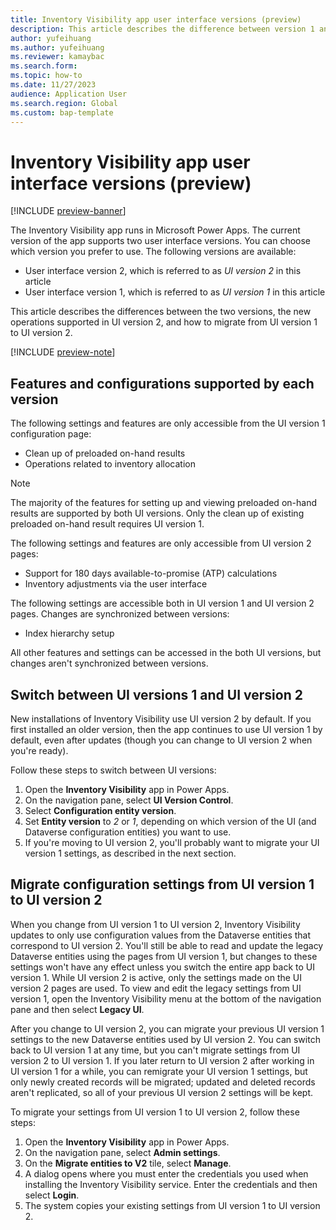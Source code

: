 ```yaml
---
title: Inventory Visibility app user interface versions (preview)
description: This article describes the difference between version 1 and version 2 of the Inventory Visibility app user interface. It describes the new operations supported in version 2 and how to migrate to it from version 1.
author: yufeihuang
ms.author: yufeihuang
ms.reviewer: kamaybac
ms.search.form:
ms.topic: how-to
ms.date: 11/27/2023
audience: Application User
ms.search.region: Global
ms.custom: bap-template
---
```


# Inventory Visibility app user interface versions (preview)

[!INCLUDE [preview-banner](../includes/preview-banner.md)]

The Inventory Visibility app runs in Microsoft Power Apps. The current version of the app supports two user interface versions. You can choose which version you prefer to use. The following versions are available:

- User interface version 2, which is referred to as *UI version 2* in this article
- User interface version 1, which is referred to as *UI version 1* in this article

This article describes the differences between the two versions, the new operations supported in UI version 2, and how to migrate from UI version 1 to UI version 2.

[!INCLUDE [preview-note](../includes/preview-note.md)]

## Features and configurations supported by each version

The following settings and features are only accessible from the UI version 1 configuration page:

- Clean up of preloaded on-hand results
- Operations related to inventory allocation

> [!NOTE]
> The majority of the features for setting up and viewing preloaded on-hand results are supported by both UI versions. Only the clean up of existing preloaded on-hand result requires UI version 1.

The following settings and features are only accessible from UI version 2 pages:

- Support for 180 days available-to-promise (ATP) calculations
- Inventory adjustments via the user interface

The following settings are accessible both in UI version 1 and UI version 2 pages. Changes are synchronized between versions:

- Index hierarchy setup

All other features and settings can be accessed in the both UI versions, but changes aren't synchronized between versions.

## Switch between UI versions 1 and UI version 2

New installations of Inventory Visibility use UI version 2 by default. If you first installed an older version, then the app continues to use UI version 1 by default, even after updates (though you can change to UI version 2 when you're ready).

Follow these steps to switch between UI versions:

1. Open the **Inventory Visibility** app in Power Apps.
1. On the navigation pane, select **UI Version Control**.
1. Select **Configuration entity version**.
1. Set **Entity version** to *2* or *1*, depending on which version of the UI (and Dataverse configuration entities) you want to use.
1. If you're moving to UI version 2, you'll probably want to migrate your UI version 1 settings, as described in the next section.

## Migrate configuration settings from UI version 1 to UI version 2

When you change from UI version 1 to UI version 2, Inventory Visibility updates to only use configuration values from the Dataverse entities that correspond to UI version 2. You'll still be able to read and update the legacy Dataverse entities using the pages from UI version 1, but changes to these settings won't have any effect unless you switch the entire app back to UI version 1. While UI version 2 is active, only the settings made on the UI version 2 pages are used. To view and edit the legacy settings from UI version 1, open the Inventory Visibility menu at the bottom of the navigation pane and then select **Legacy UI**. <!-- KFM: Please confirm this edit. -->

After you change to UI version 2, you can migrate your previous UI version 1 settings to the new Dataverse entities used by UI version 2. You can switch back to UI version 1 at any time, but you can't migrate settings from UI version 2 to UI version 1. If you later return to UI version 2 after working in UI version 1 for a while, you can remigrate your UI version 1 settings, but only newly created records will be migrated; updated and deleted records aren't replicated, so all of your previous UI version 2 settings will be kept.

To migrate your settings from UI version 1 to UI version 2, follow these steps:

1. Open the **Inventory Visibility** app in Power Apps.
1. On the navigation pane, select **Admin settings**.
1. On the **Migrate entities to V2** tile, select **Manage**.
1. A dialog opens where you must enter the credentials you used when installing the Inventory Visibility service. Enter the credentials and then select **Login**.
1. The system copies your existing settings from UI version 1 to UI version 2.
